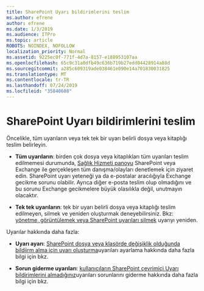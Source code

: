 ```yaml
---
title: SharePoint Uyarı bildirimlerini teslim
ms.author: efrene
author: efrene
ms.date: 1/3/2019
ms.audience: ITPro
ms.topic: article
ROBOTS: NOINDEX, NOFOLLOW
localization_priority: Normal
ms.assetid: 9225ec0f-771f-4d7a-8157-e188953107aa
ms.openlocfilehash: 65c9c31a0dfb49c636b719b27edd04428914a88d
ms.sourcegitcommit: a285c609319ade038461e090e14a701830031825
ms.translationtype: MT
ms.contentlocale: tr-TR
ms.lasthandoff: 07/24/2019
ms.locfileid: "35840608"
---
```

# <a name="sharepoint-alert-notifications-not-delivered"></a>SharePoint Uyarı bildirimlerini teslim 

Öncelikle, tüm uyarıların veya tek tek bir uyarı belirli dosya veya kitaplığı teslim belirleyin.

- **Tüm uyarıların**: birden çok dosya veya kitaplıkları tüm uyarıları teslim edilmemesi durumunda, [Sağlık Hizmeti panoyu](https://admin.microsoft.com/AdminPortal/Home#/servicehealth) SharePoint veya Exchange ile gerçekleşen tüm danışma/olayları denetlemek için ziyaret edin. SharePoint uyarı yeteneği ya da e-postalar aracılığıyla Exchange gecikme sorunu olabilir. Ayrıca diğer e-posta teslim olup olmadığını ve bu sorunu Exchange gecikmelere büyük olasılıkla değil, unutmayın olacaktır. 

- **Tek tek uyarıların**: tek bir uyarı belirli dosya veya kitaplığı teslim edilmeyen, silmek ve yeniden oluşturmak deneyebilirsiniz. Bkz: [yönetme, görüntülemek veya SharePoint uyarıları silmek</a> uyarıyı yeniden](https://support.office.com/article/manage-view-or-delete-sharepoint-alerts-99dfb19c-9a90-4a8c-aba1-aa8c8afb0de2#ID0EAADAAA=Online). 
 
Uyarılar hakkında daha fazla:

- **Uyarı ayarı**: [SharePoint dosya veya klasörde değişiklik olduğunda bildiirm alma için uyarı oluşturma](https://support.office.com/article/create-an-alert-to-get-notified-when-a-file-or-folder-changes-in-sharepoint-e5a79e7b-a146-46da-a9ef-d65409ba8918)uyarıları ayarlama hakkında daha fazla bilgi için bkz.

- **Sorun giderme uyarıları**: [kullanıcıların SharePoint çevrimiçi Uyarı bildirimlerini almadığınız](https://support.office.com/article/users-don-t-receive-sharepoint-online-alert-notifications-14fc22dd-e873-482c-844d-f67ad41313f1)uyarıları sorunlarını giderme hakkında daha fazla bilgi için bkz.



